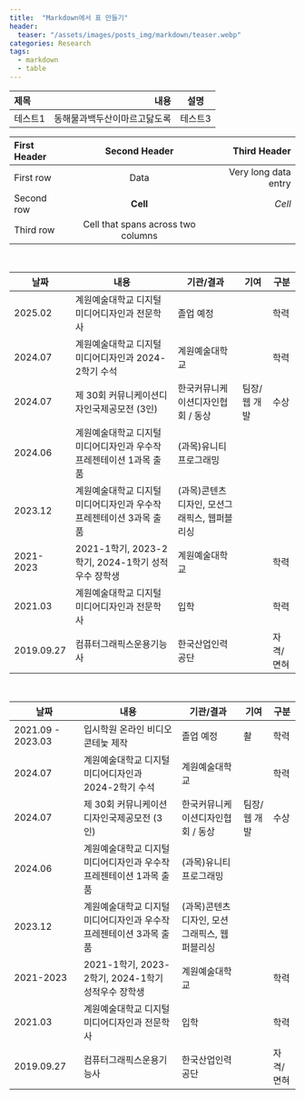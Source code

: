 ```yaml
---
title:  "Markdown에서 표 만들기"
header:
  teaser: "/assets/images/posts_img/markdown/teaser.webp"
categories: Research
tags:
  - markdown
  - table
---
```



|제목        |내용  |설명     |
|:------|---:|:---:|
|테스트1|동해물과백두산이마르고닳도록|테스트3|

   

| First Header  | Second Header | Third Header         |
| :------------ | :-----------: | -------------------: |
| First row     | Data          | Very long data entry |
| Second row    | **Cell**      | *Cell*               |
| Third row     | Cell that spans across two columns  ||   
   

<br>

| 날짜       	| 내용                                                               	| 기관/결과                                    	| 기여         	| 구분      	|
|------------	|--------------------------------------------------------------------	|----------------------------------------------	|--------------	|-----------	|
| 2025.02    	| 계원예술대학교 디지털미디어디자인과 전문학사                       	| 졸업 예정                                    	|              	| 학력      	|
| 2024.07    	| 계원예술대학교 디지털미디어디자인과 2024-2학기 수석                	| 계원예술대학교                               	|              	| 학력      	|
| 2024.07    	| 제 30회 커뮤니케이션디자인국제공모전 (3인)                         	| 한국커뮤니케이션디자인협회 / 동상            	| 팀장/웹 개발 	| 수상      	|
| 2024.06    	| 계원예술대학교 디지털미디어디자인과 우수작 프레젠테이션 1과목 출품 	| (과목)유니티프로그래밍                       	|              	|           	|
| 2023.12    	| 계원예술대학교 디지털미디어디자인과 우수작 프레젠테이션 3과목 출품 	| (과목)콘텐츠디자인, 모션그래픽스, 웹퍼블리싱 	|              	|           	|
| 2021-2023  	| 2021-1학기, 2023-2학기, 2024-1학기 성적우수 장학생                 	| 계원예술대학교                               	|              	| 학력      	|
| 2021.03    	| 계원예술대학교 디지털미디어디자인과 전문학사                       	| 입학                                         	|              	| 학력      	|
| 2019.09.27 	| 컴퓨터그래픽스운용기능사                                           	| 한국산업인력공단                             	|              	| 자격/면혀 	|
   
<br>

| 날짜       	| 내용                                                               	| 기관/결과                                    	| 기여         	| 구분      	|
|------------	|--------------------------------------------------------------------	|----------------------------------------------	|--------------	|-----------	|
| 2021.09 - 2023.03    	| 입시학원 온라인 비디오 콘테늧 제작                       	| 졸업 예정                                    	|         촬     	| 학력      	|
| 2024.07    	| 계원예술대학교 디지털미디어디자인과 2024-2학기 수석                	| 계원예술대학교                               	|              	| 학력      	|
| 2024.07    	| 제 30회 커뮤니케이션디자인국제공모전 (3인)                         	| 한국커뮤니케이션디자인협회 / 동상            	| 팀장/웹 개발 	| 수상      	|
| 2024.06    	| 계원예술대학교 디지털미디어디자인과 우수작 프레젠테이션 1과목 출품 	| (과목)유니티프로그래밍                       	|              	|           	|
| 2023.12    	| 계원예술대학교 디지털미디어디자인과 우수작 프레젠테이션 3과목 출품 	| (과목)콘텐츠디자인, 모션그래픽스, 웹퍼블리싱 	|              	|           	|
| 2021-2023  	| 2021-1학기, 2023-2학기, 2024-1학기 성적우수 장학생                 	| 계원예술대학교                               	|              	| 학력      	|
| 2021.03    	| 계원예술대학교 디지털미디어디자인과 전문학사                       	| 입학                                         	|              	| 학력      	|
| 2019.09.27 	| 컴퓨터그래픽스운용기능사                                           	| 한국산업인력공단                             	|              	| 자격/면혀 	|